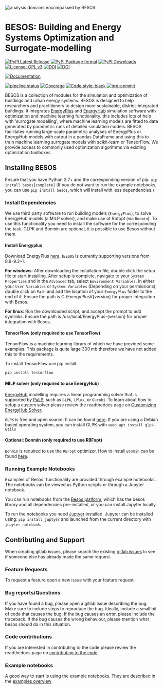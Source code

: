![analysis domains encompassed by BESOS.](docs/images/besos.png)


BESOS: Building and Energy Systems Optimization and Surrogate-modelling
=====

[![PyPI Latest Release](https://img.shields.io/pypi/v/besos.svg)](https://pypi.org/project/besos/)
[![PyPi Package format](https://img.shields.io/pypi/format/besos)](https://pypi.org/project/besos/)
[![PyPI Downloads](https://img.shields.io/pypi/dm/besos)](https://pypi.org/project/besos/)
[![License: GPL v3](https://img.shields.io/badge/License-GPLv3-blue.svg)](https://www.gnu.org/licenses/gpl-3.0)
[![DOI](https://zenodo.org/badge/DOI/10.5281/zenodo.4633738.svg)](https://doi.org/10.5281/zenodo.4633738)
[![DOI](https://joss.theoj.org/papers/10.21105/joss.02677/status.svg)](https://doi.org/10.21105/joss.02677)

[![Documentation](https://img.shields.io/readthedocs/besos)](https://besos.readthedocs.io/en/stable/)

[![pipeline status](https://gitlab.com/energyincities/besos/badges/master/pipeline.svg)](https://gitlab.com/energyincities/besos/-/commits/master)
[![Coverage](https://gitlab.com/energyincities/besos/badges/master/coverage.svg)](https://gitlab.com/energyincities/besos/)
[![Code style: black](https://img.shields.io/badge/code%20style-black-000000.svg)](https://github.com/psf/black)
[![pre-commit](https://img.shields.io/badge/pre--commit-enabled-brightgreen?logo=pre-commit&logoColor=white)](https://github.com/pre-commit/pre-commit)

BESOS is a collection of modules for the simulation and optimization of buildings and urban energy systems. BESOS is designed to help researchers and practitioners to design more sustainable, district-integrated buildings. It integrates [EnergyPlus](https://energyplus.net/) and [EnergyHub](https://gitlab.com/energyincities/python-ehub) simulation software with optimization and machine learning functionality. this includes lots of help with 'surrogate modelling', where machine learning models are fitted to data generated by parametric runs of detailed simulation models. BESOS facilitates running large-scale parametric analyses of EnergyPlus or EnergyHub models with output in a pandas DataFrame and using this to train machine learning surrogate models with scikit-learn or TensorFlow. We provide access to commonly used optimization algorithms via existing optimization toolboxes.

Installing BESOS
------------
Ensure that you have Python 3.7+ and the corresponding version of pip.
```pip install besos[complete]```
(If you do not want to run the example notebooks, you can use `pip install besos`, which will
install with less dependencies.)

### Install Dependencies
We use third party software to run building models (`EnergyPlus`), to solve EnergyHub models (a MILP solver), and make use of Rbfopt (via `Bonmin`). To use this functionality you need to install the software for the corresponding the task. GLPK and Bonmin are optional, it is possible to use Besos without them.


#### Install Energyplus
Download EnergyPlus [here](https://energyplus.net/downloads). (`BESOS` is currently supporting versions from 8.8-9.3+).

**For windows**: After downloading the installation file, double click the setup file to start installing.
After setup is complete, navigate to your `System Properties` and in the `Advanced` tab, select `Environment Variables`.
 In either your `User Variables` or `System Variables` (Depending on your permissions), double click on `Path`
 and add the location of your `EnergyPlus` folder to the end of it. Ensure the path is C:\EnergyPlusV{version} for proper integration with Besos.

**For linux**: Run the downloaded script, and accept the prompt to add symlinks. Ensure the path is /usr/local/EnergyPlus-{version} for proper integration with Besos.

#### TensorFlow (only required to use TensorFlow)
TensorFlow is a machine learning library of which we have provided some examples. This package is quite large 300 mb therefore we have not added this to the requirements.

To install TensorFlow use pip install.

```pip install tensorflow```


#### MILP solver (only required to use EnergyHub)
[EnergyHub](https://gitlab.com/energyincities/python-ehub) modelling requires a linear programming solver that is supported by [PuLP](https://pypi.org/project/PuLP/), such as `GLPK`, `CPlex`, or `Gurobi`. To learn about how to setup a custom solver please review the readthedocs page on [Customizing EnergyHub Solver](https://besos.readthedocs.io/en/stable/setting_a_custom_solver.html).

`GLPK` is free and open source. It can be found [here](https://www.gnu.org/software/glpk/).
If you are using a Debian based operating system, you can install GLPK with `sudo apt install glpk-utils`

#### Optional: Bonmin (only required to use RBFopt)
`Bonmin` is required to use the `RBFopt` optimizer.
How to install `Bonmin` can be found [here](https://ampl.com/products/solvers/open-source/#bonmin).


### Running Example Notebooks
Examples of Besos' functionality are provided through example notebooks. The notebooks can be viewed as Python scripts or through a Jupyter notebook.

You can run notebooks from the [Besos platform](https://besos.uvic.ca/), which has the besos library and all dependencies pre-installed, or you can install Jupyter locally.

To run the notebooks you need [Juptyer](https://jupyter.org/) installed. Jupyter can be installed using: `pip install juptyer` and launched from the current directory with `jupyter notebook`.

Contributing and Support
------------
When creating gitlab issues, please search the existing
[gitlab issues](https://gitlab.com/energyincities/besos/-/issues)
to see if someone else has already made the same request.

### Feature Requests
To request a feature open a new issue with your feature request.

### Bug reports/Questions
If you have found a bug, please open a gitlab issue describing the bug.
Make sure to include steps to reproduce the bug. Ideally, include a small
bit of code that causes the bug. If the bug causes an error, please include
the traceback. If the bug causes the wrong behaviour, please mention what
besos should do in this situation.

### Code contributions

If you are interested in contributing to the code please review the readthedocs page on [contributing to the code](https://besos.readthedocs.io/en/stable/contribute_to_the_code.html).


### Example notebooks
A good way to start is using the example notebooks.
They are described in the [examples overview](https://gitlab.com/energyincities/besos-examples/-/blob/master/besos/examples/ExamplesOverview.ipynb)
